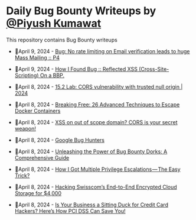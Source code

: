 # Daily Bug Bounty Writeups by [@Piyush Kumawat](https://twitter.com/piyush_supiy) 
This repository contains Bug Bounty writeups

<!-- BLOG-POST-LIST:START -->
 - 💯April 9, 2024 - [Bug: No rate limiting on Email verification leads to huge Mass Mailing :: P4](https://medium.com/@p.ra.dee.p_0xx01/bug-no-rate-limiting-on-email-verification-leads-to-huge-mass-mailing-p4-b72c666d6e56?source=rss------bug_bounty-5) 

 - 💯April 9, 2024 - [How I Found Bug :: Reflected XSS &lpar;Cross-Site-Scripting&rpar; On a BBP.](https://medium.com/@p.ra.dee.p_0xx01/how-i-found-bug-reflected-xss-cross-site-scripting-on-a-bbp-9f57611eda91?source=rss------bug_bounty-5) 

 - 💯April 8, 2024 - [15.2 Lab: CORS vulnerability with trusted null origin | 2024](https://cyberw1ng.medium.com/15-2-lab-cors-vulnerability-with-trusted-null-origin-2024-a84020e4e254?source=rss------bug_bounty-5) 

 - 💯April 8, 2024 - [Breaking Free: 26 Advanced Techniques to Escape Docker Containers](https://infosecwriteups.com/breaking-free-26-advanced-techniques-to-escape-docker-containers-530049816b55?source=rss------bug_bounty-5) 

 - 💯April 8, 2024 - [XSS on out of scope domain? CORS is your secret weapon!](https://c4rrilat0r.medium.com/xss-on-out-of-scope-domain-cors-is-your-secret-weapon-93e433278080?source=rss------bug_bounty-5) 

 - 💯April 8, 2024 - [Google Bug Hunters](https://bevijaygupta.medium.com/google-bug-hunters-673e2f5c2600?source=rss------bug_bounty-5) 

 - 💯April 8, 2024 - [Unleashing the Power of Bug Bounty Dorks: A Comprehensive Guide](https://bevijaygupta.medium.com/unleashing-the-power-of-bug-bounty-dorks-a-comprehensive-guide-b121fce9e5e4?source=rss------bug_bounty-5) 

 - 💯April 8, 2024 - [How I Got Multiple Privilege Escalations — The Easy Trick?](https://medium.com/@Mdabdulrahman/how-i-got-multiple-privilege-escalations-the-easy-trick-e915110bc08a?source=rss------bug_bounty-5) 

 - 💯April 8, 2024 - [Hacking Swisscom’s End-to-End Encrypted Cloud Storage for $4,000](https://medium.com/@thomashouhou/hacking-swisscoms-end-to-end-encrypted-cloud-storage-for-4-000-3660722196ec?source=rss------bug_bounty-5) 

 - 💯April 8, 2024 - [Is Your Business a Sitting Duck for Credit Card Hackers? Here’s How PCI DSS Can Save You!](https://medium.com/@josuofficial327/is-your-business-a-sitting-duck-for-credit-card-hackers-heres-how-pci-dss-can-save-you-97d7b6562131?source=rss------bug_bounty-5) 
<!-- BLOG-POST-LIST:END -->
